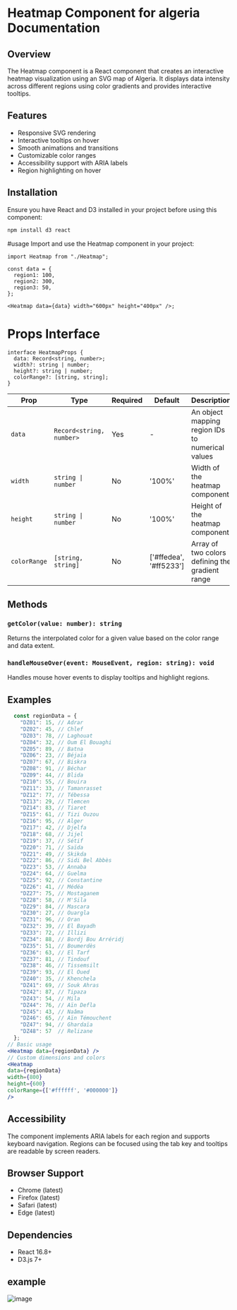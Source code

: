 # Heatmap Component for algeria Documentation

## Overview
The Heatmap component is a React component that creates an interactive heatmap visualization using an SVG map of Algeria. It displays data intensity across different regions using color gradients and provides interactive tooltips.

## Features
- Responsive SVG rendering
- Interactive tooltips on hover
- Smooth animations and transitions 
- Customizable color ranges
- Accessibility support with ARIA labels
- Region highlighting on hover

## Installation

Ensure you have React and D3 installed in your project before using this component:

```sh
npm install d3 react
```
#usage
Import and use the Heatmap component in your project:
```
import Heatmap from "./Heatmap";

const data = {
  region1: 100,
  region2: 300,
  region3: 50,
};

<Heatmap data={data} width="600px" height="400px" />;
```
# Props Interface
```
interface HeatmapProps {
  data: Record<string, number>;
  width?: string | number;
  height?: string | number;
  colorRange?: [string, string];
}
```

| Prop | Type | Required | Default | Description |
|------|------|----------|---------|-------------|
| `data` | `Record<string, number>` | Yes | - | An object mapping region IDs to numerical values |
| `width` | `string \| number` | No | '100%' | Width of the heatmap component |
| `height` | `string \| number` | No | '100%' | Height of the heatmap component |
| `colorRange` | `[string, string]` | No | ['#ffedea', '#ff5233'] | Array of two colors defining the gradient range |

## Methods

### `getColor(value: number): string`
Returns the interpolated color for a given value based on the color range and data extent.

### `handleMouseOver(event: MouseEvent, region: string): void`
Handles mouse hover events to display tooltips and highlight regions.

## Examples
```jsx
  const regionData = {
    "DZ01": 15, // Adrar
    "DZ02": 45, // Chlef
    "DZ03": 78, // Laghouat
    "DZ04": 32, // Oum El Bouaghi
    "DZ05": 89, // Batna
    "DZ06": 23, // Béjaïa
    "DZ07": 67, // Biskra
    "DZ08": 91, // Béchar
    "DZ09": 44, // Blida
    "DZ10": 55, // Bouira
    "DZ11": 33, // Tamanrasset
    "DZ12": 77, // Tébessa
    "DZ13": 29, // Tlemcen
    "DZ14": 83, // Tiaret
    "DZ15": 61, // Tizi Ouzou
    "DZ16": 95, // Alger
    "DZ17": 42, // Djelfa
    "DZ18": 68, // Jijel
    "DZ19": 37, // Sétif
    "DZ20": 71, // Saïda
    "DZ21": 49, // Skikda
    "DZ22": 86, // Sidi Bel Abbès
    "DZ23": 53, // Annaba
    "DZ24": 64, // Guelma
    "DZ25": 92, // Constantine
    "DZ26": 41, // Médéa
    "DZ27": 75, // Mostaganem
    "DZ28": 58, // M'Sila
    "DZ29": 84, // Mascara
    "DZ30": 27, // Ouargla
    "DZ31": 96, // Oran
    "DZ32": 39, // El Bayadh
    "DZ33": 72, // Illizi
    "DZ34": 88, // Bordj Bou Arréridj
    "DZ35": 51, // Boumerdès
    "DZ36": 63, // El Tarf
    "DZ37": 81, // Tindouf
    "DZ38": 46, // Tissemsilt
    "DZ39": 93, // El Oued
    "DZ40": 35, // Khenchela
    "DZ41": 69, // Souk Ahras
    "DZ42": 87, // Tipaza
    "DZ43": 54, // Mila
    "DZ44": 76, // Aïn Defla
    "DZ45": 43, // Naâma
    "DZ46": 65, // Aïn Témouchent
    "DZ47": 94, // Ghardaïa
    "DZ48": 57  // Relizane
  };
// Basic usage
<Heatmap data={regionData} />
// Custom dimensions and colors
<Heatmap
data={regionData}
width={800}
height={600}
colorRange={['#ffffff', '#000000']}
/>
```
## Accessibility

The component implements ARIA labels for each region and supports keyboard navigation. Regions can be focused using the tab key and tooltips are readable by screen readers.

## Browser Support

- Chrome (latest)
- Firefox (latest)
- Safari (latest)
- Edge (latest)

## Dependencies

- React 16.8+
- D3.js 7+

## example 
![image](https://github.com/user-attachments/assets/46bc6cac-999e-4a13-b7b7-38ea52f9ac2d)

